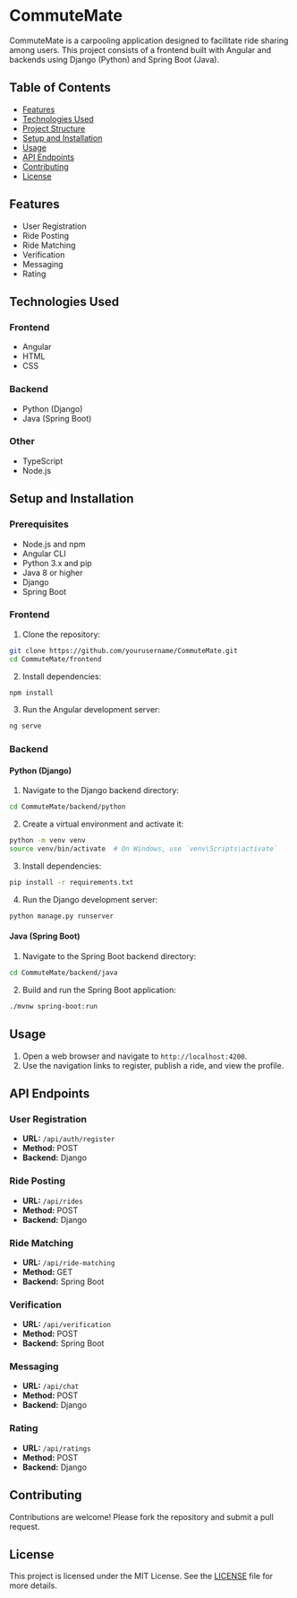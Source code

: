 # CommuteMate

CommuteMate is a carpooling application designed to facilitate ride sharing among users. This project consists of a frontend built with Angular and backends using Django (Python) and Spring Boot (Java).

## Table of Contents

- [Features](#features)
- [Technologies Used](#technologies-used)
- [Project Structure](#project-structure)
- [Setup and Installation](#setup-and-installation)
- [Usage](#usage)
- [API Endpoints](#api-endpoints)
- [Contributing](#contributing)
- [License](#license)

## Features

- User Registration
- Ride Posting
- Ride Matching
- Verification
- Messaging
- Rating

## Technologies Used

### Frontend

- Angular
- HTML
- CSS

### Backend

- Python (Django)
- Java (Spring Boot)

### Other

- TypeScript
- Node.js



## Setup and Installation

### Prerequisites

- Node.js and npm
- Angular CLI
- Python 3.x and pip
- Java 8 or higher
- Django
- Spring Boot

### Frontend

1. Clone the repository:

```bash
git clone https://github.com/yourusername/CommuteMate.git
cd CommuteMate/frontend
```

2. Install dependencies:

```bash
npm install
```

3. Run the Angular development server:

```bash
ng serve
```

### Backend

#### Python (Django)

1. Navigate to the Django backend directory:

```bash
cd CommuteMate/backend/python
```

2. Create a virtual environment and activate it:

```bash
python -m venv venv
source venv/bin/activate  # On Windows, use `venv\Scripts\activate`
```

3. Install dependencies:

```bash
pip install -r requirements.txt
```

4. Run the Django development server:

```bash
python manage.py runserver
```

#### Java (Spring Boot)

1. Navigate to the Spring Boot backend directory:

```bash
cd CommuteMate/backend/java
```

2. Build and run the Spring Boot application:

```bash
./mvnw spring-boot:run
```

## Usage

1. Open a web browser and navigate to `http://localhost:4200`.
2. Use the navigation links to register, publish a ride, and view the profile.

## API Endpoints

### User Registration

- **URL:** `/api/auth/register`
- **Method:** POST
- **Backend:** Django

### Ride Posting

- **URL:** `/api/rides`
- **Method:** POST
- **Backend:** Django

### Ride Matching

- **URL:** `/api/ride-matching`
- **Method:** GET
- **Backend:** Spring Boot

### Verification

- **URL:** `/api/verification`
- **Method:** POST
- **Backend:** Spring Boot

### Messaging

- **URL:** `/api/chat`
- **Method:** POST
- **Backend:** Django

### Rating

- **URL:** `/api/ratings`
- **Method:** POST
- **Backend:** Django

## Contributing

Contributions are welcome! Please fork the repository and submit a pull request.

## License

This project is licensed under the MIT License. See the [LICENSE](LICENSE) file for more details.
